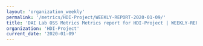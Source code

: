 ```yaml
---
layout: 'organization_weekly'
permalink: '/metrics/HDI-Project/WEEKLY-REPORT-2020-01-09/'
title: 'DAI Lab OSS Metrics Metrics report for HDI-Project | WEEKLY-REPORT-2020-01-09'
organization: 'HDI-Project'
current_date: '2020-01-09'
---
```


